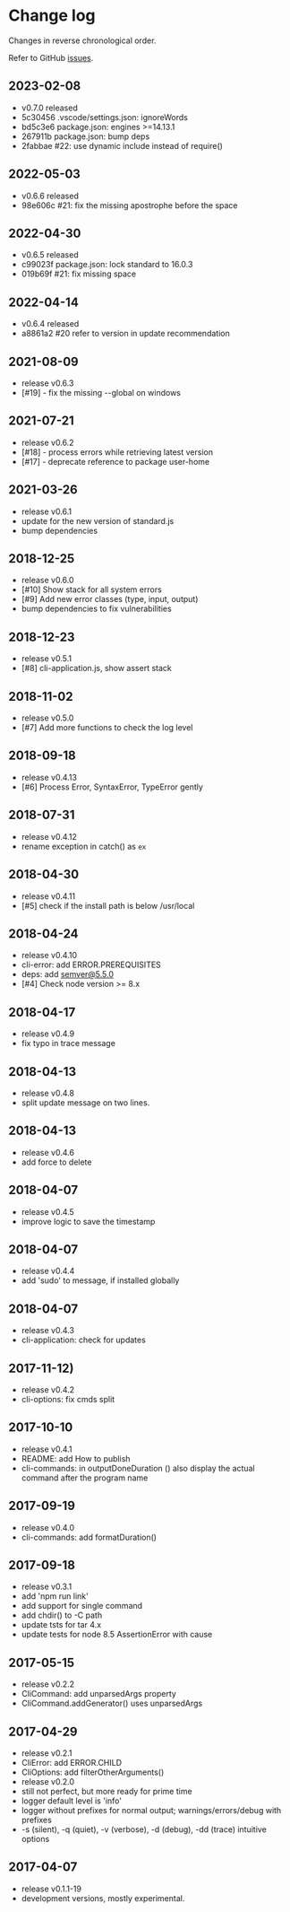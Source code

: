 # Change log

Changes in reverse chronological order.

Refer to GitHub [issues](https://github.com/xpack/cli-start-options-js/issues/).

## 2023-02-08

* v0.7.0 released
* 5c30456 .vscode/settings.json: ignoreWords
* bd5c3e6 package.json: engines >=14.13.1
* 267911b package.json: bump deps
* 2fabbae #22: use dynamic include instead of require()

## 2022-05-03

* v0.6.6 released
* 98e606c #21: fix the missing apostrophe before the space

## 2022-04-30

* v0.6.5 released
* c99023f package.json: lock standard to 16.0.3
* 019b69f #21: fix missing space

## 2022-04-14

* v0.6.4 released
* a8861a2 #20 refer to version in update recommendation

## 2021-08-09

* release v0.6.3
* [#19] - fix the missing --global on windows

## 2021-07-21

* release v0.6.2
* [#18] - process errors while retrieving latest version
* [#17] - deprecate reference to package user-home

## 2021-03-26

* release v0.6.1
* update for the new version of standard.js
* bump dependencies

## 2018-12-25

* release v0.6.0
* [#10] Show stack for all system errors
* [#9] Add new error classes (type, input, output)
* bump dependencies to fix vulnerabilities

## 2018-12-23

* release v0.5.1
* [#8] cli-application.js, show assert stack

## 2018-11-02

* release v0.5.0
* [#7] Add more functions to check the log level

## 2018-09-18

* release v0.4.13
* [#6] Process Error, SyntaxError, TypeError gently

## 2018-07-31

* release v0.4.12
* rename exception in catch() as `ex`

## 2018-04-30

* release v0.4.11
* [#5] check if the install path is below /usr/local

## 2018-04-24

* release v0.4.10
* cli-error: add ERROR.PREREQUISITES
* deps: add semver@5.5.0
* [#4] Check node version >= 8.x

## 2018-04-17

* release v0.4.9
* fix typo in trace message

## 2018-04-13

* release v0.4.8
* split update message on two lines.

## 2018-04-13

* release v0.4.6
* add force to delete

## 2018-04-07

* release v0.4.5
* improve logic to save the timestamp

## 2018-04-07

* release v0.4.4
* add 'sudo' to message, if installed globally

## 2018-04-07

* release v0.4.3
* cli-application: check for updates

## 2017-11-12)

* release v0.4.2
* cli-options: fix cmds split

## 2017-10-10

* release v0.4.1
* README: add How to publish
* cli-commands: in outputDoneDuration () also display the actual command after the program name

## 2017-09-19

* release v0.4.0
* cli-commands: add formatDuration()

## 2017-09-18

* release v0.3.1
* add 'npm run link'
* add support for single command
* add chdir() to -C path
* update tsts for tar 4.x
* update tests for node 8.5 AssertionError with cause

## 2017-05-15

* release v0.2.2
* CliCommand: add unparsedArgs property
* CliCommand.addGenerator() uses unparsedArgs

## 2017-04-29

* release v0.2.1
* CliError: add ERROR.CHILD
* CliOptions: add filterOtherArguments()
* release v0.2.0
* still not perfect, but more ready for prime time
* logger default level is 'info'
* logger without prefixes for normal output; warnings/errors/debug with prefixes
* -s (silent), -q (quiet), -v (verbose), -d (debug), -dd (trace) intuitive options

## 2017-04-07

* release v0.1.1-19
* development versions, mostly experimental.
